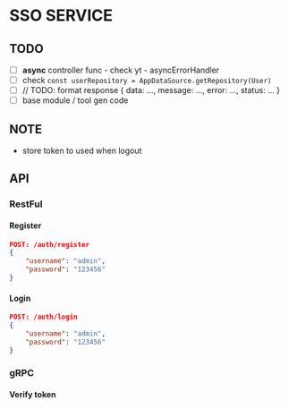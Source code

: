 # SSO SERVICE

## TODO

- [ ] **async** controller func - check yt - asyncErrorHandler
- [ ] check `const userRepository = AppDataSource.getRepository(User)`
- [ ] // TODO: format response { data: ..., message: ..., error: ..., status: ... }
- [ ] base module / tool gen code

## NOTE

- store token to used when logout

## API

### RestFul

#### Register

```json
POST: /auth/register
{
    "username": "admin",
    "password": "123456"
}
```

#### Login

```json
POST: /auth/login
{
    "username": "admin",
    "password": "123456"
}
```

### gRPC

#### Verify token
